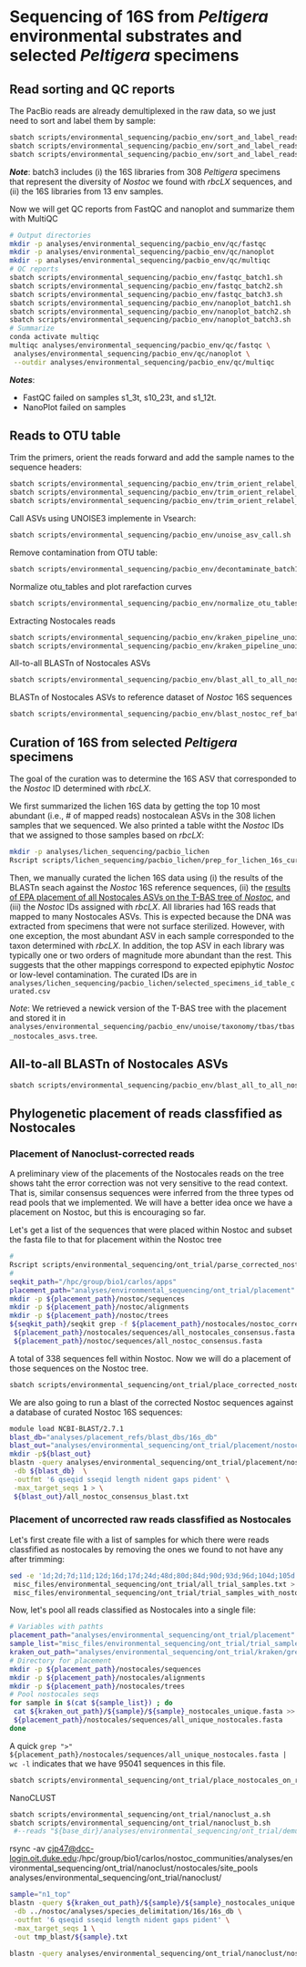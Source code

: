 # Sequencing of 16S from *Peltigera* environmental substrates and selected *Peltigera* specimens

## Read sorting and QC reports

The PacBio reads are already demultiplexed in the raw data, so we just need to sort and label them by sample:
```sh
sbatch scripts/environmental_sequencing/pacbio_env/sort_and_label_reads_batch1.sh
sbatch scripts/environmental_sequencing/pacbio_env/sort_and_label_reads_batch2.sh
sbatch scripts/environmental_sequencing/pacbio_env/sort_and_label_reads_batch3.sh
```
***Note***: batch3 includes (i) the 16S libraries from 308 *Peltigera* specimens that represent the diversity of *Nostoc* we found with *rbcLX* sequences, and (ii) the 16S libraries from 13 env samples.


Now we will get QC reports from FastQC and nanoplot and summarize them with MultiQC

```sh
# Output directories
mkdir -p analyses/environmental_sequencing/pacbio_env/qc/fastqc
mkdir -p analyses/environmental_sequencing/pacbio_env/qc/nanoplot
mkdir -p analyses/environmental_sequencing/pacbio_env/qc/multiqc
# QC reports
sbatch scripts/environmental_sequencing/pacbio_env/fastqc_batch1.sh
sbatch scripts/environmental_sequencing/pacbio_env/fastqc_batch2.sh
sbatch scripts/environmental_sequencing/pacbio_env/fastqc_batch3.sh
sbatch scripts/environmental_sequencing/pacbio_env/nanoplot_batch1.sh
sbatch scripts/environmental_sequencing/pacbio_env/nanoplot_batch2.sh
sbatch scripts/environmental_sequencing/pacbio_env/nanoplot_batch3.sh
# Summarize
conda activate multiqc
multiqc analyses/environmental_sequencing/pacbio_env/qc/fastqc \
 analyses/environmental_sequencing/pacbio_env/qc/nanoplot \
 --outdir analyses/environmental_sequencing/pacbio_env/qc/multiqc
```
***Notes***: 
- FastQC failed on samples s1_3t, s10_23t, and s1_12t.
- NanoPlot failed on samples

## Reads to OTU table

Trim the primers, orient the reads forward and add the sample names to the sequence headers:
```sh
sbatch scripts/environmental_sequencing/pacbio_env/trim_orient_relabel_batch1.sh
sbatch scripts/environmental_sequencing/pacbio_env/trim_orient_relabel_batch2.sh
sbatch scripts/environmental_sequencing/pacbio_env/trim_orient_relabel_batch3.sh
```
Call ASVs using UNOISE3 implemente in Vsearch:

```sh
sbatch scripts/environmental_sequencing/pacbio_env/unoise_asv_call.sh
```

Remove contamination from OTU table:

```sh
sbatch scripts/environmental_sequencing/pacbio_env/decontaminate_batch123.R
```

Normalize otu_tables and plot rarefaction curves

```sh
sbatch scripts/environmental_sequencing/pacbio_env/normalize_otu_tables.R
```


Extracting Nostocales reads

```sh
sbatch scripts/environmental_sequencing/pacbio_env/kraken_pipeline_unoise.sh
sbatch scripts/environmental_sequencing/pacbio_env/kraken_pipeline_unoise_batch123.sh
```

All-to-all BLASTn of Nostocales ASVs

```sh
sbatch scripts/environmental_sequencing/pacbio_env/blast_all_to_all_nostocales_batch123.sh
```

BLASTn of Nostocales ASVs to reference dataset of *Nostoc* 16S sequences

```sh
sbatch scripts/environmental_sequencing/pacbio_env/blast_nostoc_ref_batch123.sh
```

## Curation of 16S from selected *Peltigera* specimens

The goal of the curation was to determine the 16S ASV that corresponded to the *Nostoc* ID determined with *rbcLX*. 

We first summarized the lichen 16S data by getting the top 10 most abundant (i.e., # of mapped reads) nostocalean ASVs in the 308 lichen samples that we sequenced. We also printed a table witht the *Nostoc* IDs that we assigned to those samples based on *rbcLX*:

```sh
mkdir -p analyses/lichen_sequencing/pacbio_lichen
Rscript scripts/lichen_sequencing/pacbio_lichen/prep_for_lichen_16s_curation.R
```

Then, we manually curated the lichen 16S data using (i) the results of the BLASTn seach against the *Nostoc* 16S reference sequences, (ii) the [results of EPA placement of all Nostocales ASVs on the T-BAS tree of *Nostoc*](https://tbas.cifr.ncsu.edu/tbas2_3/genetree.php?runnumber=PLU76GM7), and (iii) the *Nostoc* IDs assigned with *rbcLX*. All libraries had 16S reads that mapped to many Nostocales ASVs. This is expected because the DNA was extracted from specimens that were not surface sterilized. However, with one exception, the most abundant ASV in each sample corresponded to the taxon determined with *rbcLX*. In addition, the top ASV in each library was typically one or two orders of magnitude more abundant than the rest. This suggests that the other mappings correspond to expected epiphytic *Nostoc* or low-level contamination. The curated IDs are in `analyses/lichen_sequencing/pacbio_lichen/selected_specimens_id_table_curated.csv`

*Note*: We retrieved a newick version of the T-BAS tree with the placement and stored it in `analyses/environmental_sequencing/pacbio_env/unoise/taxonomy/tbas/tbas_nostocales_asvs.tree`.

## All-to-all BLASTn of Nostocales ASVs

```sh
sbatch scripts/environmental_sequencing/pacbio_env/blast_all_to_all_nostocales_batch123.sh
```

## Phylogenetic placement of reads classfified as Nostocales

### Placement of Nanoclust-corrected reads

A preliminary view of the placements of the Nostocales reads on the tree shows taht the error correction was not very sensitive to the read context. That is, similar consensus sequences were inferred from the three types od read pools that we implemented. We will have a better idea once we have a placement on Nostoc, but this is encouraging so far.

Let's get a list of the sequences that were placed within Nostoc and subset the fasta file to that for placement within the Nostoc tree

```sh
#
Rscript scripts/environmental_sequencing/ont_trial/parse_corrected_nostocales_placements.R
#
seqkit_path="/hpc/group/bio1/carlos/apps"
placement_path="analyses/environmental_sequencing/ont_trial/placement"
mkdir -p ${placement_path}/nostoc/sequences
mkdir -p ${placement_path}/nostoc/alignments
mkdir -p ${placement_path}/nostoc/trees
${seqkit_path}/seqkit grep -f ${placement_path}/nostocales/nostoc_corrected_labels.txt \
 ${placement_path}/nostocales/sequences/all_nostocales_consensus.fasta > \
 ${placement_path}/nostoc/sequences/all_nostoc_consensus.fasta
```

A total of 338 sequences fell within Nostoc. Now we will do a placement of those sequences on the Nostoc tree.

```sh
sbatch scripts/environmental_sequencing/ont_trial/place_corrected_nostoc_on_ref.sh
```

We are also going to run a blast of the corrected Nostoc sequences against a database of curated Nostoc 16S sequences:

```sh
module load NCBI-BLAST/2.7.1
blast_db="analyses/placement_refs/blast_dbs/16s_db"
blast_out="analyses/environmental_sequencing/ont_trial/placement/nostoc/blast"
mkdir -p${blast_out}
blastn -query analyses/environmental_sequencing/ont_trial/placement/nostoc/sequences/all_nostoc_consensus.fasta \
 -db ${blast_db}  \
 -outfmt '6 qseqid sseqid length nident gaps pident' \
 -max_target_seqs 1 > \
 ${blast_out}/all_nostoc_consensus_blast.txt
```



### Placement of uncorrected raw reads classfified as Nostocales

Let's first create file with a list of samples for which there were reads classfified as nostocales by removing the ones we found to not have any after trimming:

```sh
sed -e '1d;2d;7d;11d;12d;16d;17d;24d;48d;80d;84d;90d;93d;96d;104d;105d' \
 misc_files/environmental_sequencing/ont_trial/all_trial_samples.txt > \
 misc_files/environmental_sequencing/ont_trial/trial_samples_with_nostocales.txt
```

Now, let's pool all reads classified as Nostocales into a single file:

```sh
# Variables with pathts
placement_path="analyses/environmental_sequencing/ont_trial/placement"
sample_list="misc_files/environmental_sequencing/ont_trial/trial_samples_with_nostocales.txt"
kraken_out_path="analyses/environmental_sequencing/ont_trial/kraken/greengenes/"
# Directory for placement
mkdir -p ${placement_path}/nostocales/sequences
mkdir -p ${placement_path}/nostocales/alignments
mkdir -p ${placement_path}/nostocales/trees
# Pool nostocales seqs
for sample in $(cat ${sample_list}) ; do
 cat ${kraken_out_path}/${sample}/${sample}_nostocales_unique.fasta >> \
 ${placement_path}/nostocales/sequences/all_unique_nostocales.fasta
done
```

A quick `grep ">" ${placement_path}/nostocales/sequences/all_unique_nostocales.fasta | wc -l` indicates that we have 95041 sequences in this file.

```sh
sbatch scripts/environmental_sequencing/ont_trial/place_nostocales_on_ref_16s.sh
```



NanoCLUST

```sh
sbatch scripts/environmental_sequencing/ont_trial/nanoclust_a.sh
sbatch scripts/environmental_sequencing/ont_trial/nanoclust_b.sh
 #--reads "${base_dir}/analyses/environmental_sequencing/ont_trial/demultiplex/reads/${sample}.fastq" \
```

rsync -av cjp47@dcc-login.oit.duke.edu:/hpc/group/bio1/carlos/nostoc_communities/analyses/environmental_sequencing/ont_trial/nanoclust/nostocales/site_pools analyses/environmental_sequencing/ont_trial/nanoclust/




```sh
sample="n1_top"
blastn -query ${kraken_out_path}/${sample}/${sample}_nostocales_unique.fasta \
 -db ../nostoc/analyses/species_delimitation/16s/16s_db \
 -outfmt '6 qseqid sseqid length nident gaps pident' \
 -max_target_seqs 1 \
 -out tmp_blast/${sample}.txt
```

```sh
blastn -query analyses/environmental_sequencing/ont_trial/nanoclust/nostocales/site_pools/s15/s15_nostocales/cluster3/consensus_medaka.fasta/consensus.fasta  -db ../nostoc/analyses/species_delimitation/16s/16s_db  -outfmt '6 qseqid sseqid length nident gaps pident' -max_target_seqs 40
```
